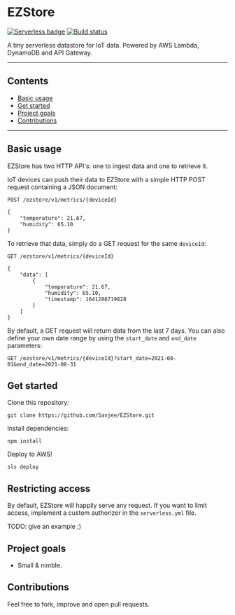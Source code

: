 # EZStore

[![Serverless badge](https://camo.githubusercontent.com/dcd998f0b6567f17873812fa9bcc9767d63c056862c19024ccbfe5ec7cefe2eb/687474703a2f2f7075626c69632e7365727665726c6573732e636f6d2f6261646765732f76332e737667)](http://www.serverless.com/)
[![Build status](https://github.com/Savjee/EZStore/actions/workflows/build.yaml/badge.svg)](https://github.com/Savjee/EZStore/actions/workflows/build.yaml)

A tiny serverless datastore for IoT data. Powered by AWS Lambda, DynamoDB and API Gateway.

---

## Contents
* [Basic usage](#basic-usage)
* [Get started](#get-started)
* [Project goals](#project-goals)
* [Contributions](#contributions)

---

## Basic usage
EZStore has two HTTP API's: one to ingest data and one to retrieve it.

IoT devices can push their data to EZStore with a simple HTTP POST request containing a JSON document:

```
POST /ezstore/v1/metrics/{deviceId}

{
    "temperature": 21.67,
    "humidity": 65.10
}
```

To retrieve that data, simply do a GET request for the same `deviceId`:

```http
GET /ezstore/v1/metrics/{deviceId}

{
    "data": [
        {
            "temperature": 21.67,
            "humidity": 65.10,
            "timestamp": 1641286719828
        }
    ]
}
```

By default, a GET request will return data from the last 7 days. You can also define your own date range by using the `start_date` and `end_date` parameters:

```
GET /ezstore/v1/metrics/{deviceId}?start_date=2021-08-01&end_date=2021-08-31
```

## Get started

Clone this repository:

```
git clone https://github.com/Savjee/EZStore.git
```

Install dependencies:

```
npm install
```

Deploy to AWS!
```
sls deploy
```

## Restricting access
By default, EZStore will happily serve any request. 
If you want to limit access, implement a custom authorizer in the `serverless.yml` file.

TODO: give an example ;)

## Project goals

* Small & nimble.

## Contributions
Feel free to fork, improve and open pull requests.
